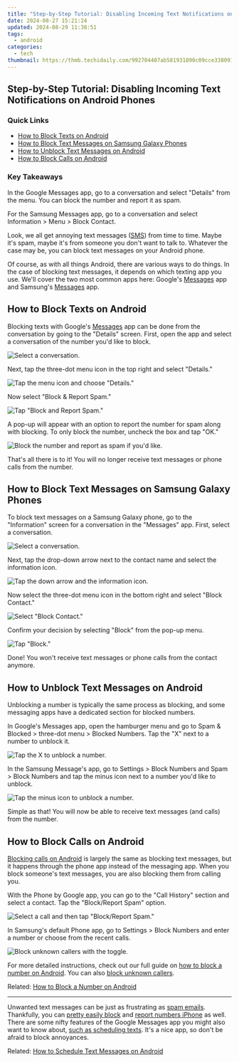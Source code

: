 ```yaml
---
title: "Step-by-Step Tutorial: Disabling Incoming Text Notifications on Android Phones"
date: 2024-08-27 15:21:24
updated: 2024-08-29 11:38:51
tags:
  - android
categories:
  - tech
thumbnail: https://thmb.techidaily.com/992704407ab581931890c09cce338091c04f10f6ec09034fcef1854347c08c6c.jpg
---
```


## Step-by-Step Tutorial: Disabling Incoming Text Notifications on Android Phones

### Quick Links

* [How to Block Texts on Android](https://screen-capture.techidaily.com/updated-visualize-and-save-premium-free-screen-capture-software-on-pcmac-for-2024/)
* [How to Block Text Messages on Samsung Galaxy Phones](https://buynow-tips.techidaily.com/michael-kors-access-gen-5e-mkgo-review/)
* [How to Unblock Text Messages on Android](https://android-transfer.techidaily.com/in-2024-how-to-transfer-contacts-from-oppo-reno-10-5g-to-other-android-devices-devices-drfone-by-drfone-transfer-from-android-transfer-from-android/)
* [How to Block Calls on Android](https://some-techniques.techidaily.com/new-financial-projections-producing-a-music-video/)

### Key Takeaways

 In the Google Messages app, go to a conversation and select "Details" from the menu. You can block the number and report it as spam.

 For the Samsung Messages app, go to a conversation and select Information > Menu > Block Contact.

 Look, we all get annoying text messages ([SMS](https://network-issues.techidaily.com/nvidia-patch-rtx210-win11-driver-update/)) from time to time. Maybe it's spam, maybe it's from someone you don't want to talk to. Whatever the case may be, you can block text messages on your Android phone.

 Of course, as with all things Android, there are various ways to do things. In the case of blocking text messages, it depends on which texting app you use. We'll cover the two most common apps here: Google's [Messages](https://www.anrdoezrs.net/links/3607085/type/dlg/sid/UUhtgUeUpU216431/https://play.google.com/store/apps/details?id=com.google.android.apps.messaging) app and Samsung's [Messages](https://shop-links.co/link/?exclusive=1&publisher_slug=itechdaily19598&url=https%3A%2F%2Fgalaxystore.samsung.com%2Fprepost%2F000005857133%3Famp%3D%26appId%3Dcom.samsung.android.messaging%26session%255Fid%3DW%255F4090429045295c3bd1c7675705b3a3e9) app.

##  How to Block Texts on Android

 Blocking texts with Google's [Messages](https://www.anrdoezrs.net/links/3607085/type/dlg/sid/UUhtgUeUpU216431/https://play.google.com/store/apps/details?id=com.google.android.apps.messaging) app can be done from the conversation by going to the "Details" screen. First, open the app and select a conversation of the number you'd like to block.

![Select a conversation.](https://static1.howtogeekimages.com/wordpress/wp-content/uploads/2017/09/2023-03-15_16-26-13.jpg) 

 Next, tap the three-dot menu icon in the top right and select "Details."

![Tap the menu icon and choose "Details."](https://static1.howtogeekimages.com/wordpress/wp-content/uploads/2017/09/2023-03-15_16-27-00.jpg) 

 Now select "Block & Report Spam."

![Tap "Block and Report Spam."](https://static1.howtogeekimages.com/wordpress/wp-content/uploads/2017/09/2023-03-15_16-28-11.jpg) 

 A pop-up will appear with an option to report the number for spam along with blocking. To only block the number, uncheck the box and tap "OK."

![Block the number and report as spam if you'd like.](https://static1.howtogeekimages.com/wordpress/wp-content/uploads/2017/09/2023-03-15_16-29-49.jpg) 

 That's all there is to it! You will no longer receive text messages or phone calls from the number.

##  How to Block Text Messages on Samsung Galaxy Phones

 To block text messages on a Samsung Galaxy phone, go to the "Information" screen for a conversation in the "Messages" app. First, select a conversation.

![Select a conversation.](https://static1.howtogeekimages.com/wordpress/wp-content/uploads/2017/09/2023-03-16_11-29-20.jpg) 

 Next, tap the drop-down arrow next to the contact name and select the information icon.

![Tap the down arrow and the information icon.](https://static1.howtogeekimages.com/wordpress/wp-content/uploads/2017/09/2023-03-16_11-30-29.jpg) 

 Now select the three-dot menu icon in the bottom right and select "Block Contact."

![Select "Block Contact."](https://static1.howtogeekimages.com/wordpress/wp-content/uploads/2017/09/2023-03-16_11-31-38.jpg) 

 Confirm your decision by selecting "Block" from the pop-up menu.

![Tap "Block."](https://static1.howtogeekimages.com/wordpress/wp-content/uploads/2017/09/2023-03-16_11-32-29.jpg) 

 Done! You won't receive text messages or phone calls from the contact anymore.

##  How to Unblock Text Messages on Android

 Unblocking a number is typically the same process as blocking, and some messaging apps have a dedicated section for blocked numbers.

 In Google's Messages app, open the hamburger menu and go to Spam & Blocked > three-dot menu > Blocked Numbers. Tap the "X" next to a number to unblock it.

![Tap the X to unblock a number.](https://static1.howtogeekimages.com/wordpress/wp-content/uploads/2021/08/2023-03-15_14-24-47.jpg) 

 In the Samsung Message's app, go to Settings > Block Numbers and Spam > Block Numbers and tap the minus icon next to a number you'd like to unblock.

![Tap the minus icon to unblock a number.](https://static1.howtogeekimages.com/wordpress/wp-content/uploads/2021/08/2023-03-15_14-24-31.jpg) 

 Simple as that! You will now be able to receive text messages (and calls) from the number.

##  How to Block Calls on Android

[Blocking calls on Android](https://printer-issues.techidaily.com/steps-to-troubleshoot-unresponsive-hp-print-subsystems/) is largely the same as blocking text messages, but it happens through the phone app instead of the messaging app. When you block someone's text messages, you are also blocking them from calling you.

 With the Phone by Google app, you can go to the "Call History" section and select a contact. Tap the "Block/Report Spam" option.

![Select a call and then tap &quot;Block/Report Spam.&quot;](https://static1.howtogeekimages.com/wordpress/wp-content/uploads/2021/05/2021-05-28_16-45-52.jpg?trim=1,1&amp;bg-color=000&amp;pad=1,1) 

 In Samsung's default Phone app, go to Settings > Block Numbers and enter a number or choose from the recent calls.

![Block unknown callers with the toggle.](https://static1.howtogeekimages.com/wordpress/wp-content/uploads/2021/05/2021-05-28_17-03-42.jpg?trim=1,1&amp;bg-color=000&amp;pad=1,1) 

 For more detailed instructions, check out our full guide on [how to block a number on Android](https://printer-issues.techidaily.com/steps-to-troubleshoot-unresponsive-hp-print-subsystems/). You can also [block unknown callers](https://instagram-video-files.techidaily.com/updated-strategies-for-perfecting-igtv-video-titles-for-2024/).

Related: [How to Block a Number on Android](https://printer-issues.techidaily.com/steps-to-troubleshoot-unresponsive-hp-print-subsystems/) 

---

 Unwanted text messages can be just as frustrating as [spam emails](https://on-screen-recording.techidaily.com/new-in-2024-hitching-a-ride-on-stream-success-obs-plus-zoom/). Thankfully, you can [pretty easily block](https://article-helps.techidaily.com/dramatic-lighting-in-hdr-portrait-photography/) and [report numbers iPhone](https://some-techniques.techidaily.com/updated-free-and-purchased-color-tools-for-the-discerning-canon-user/) as well. There are some nifty features of the Google Messages app you might also want to know about, [such as scheduling texts](https://video-ai-editor.techidaily.com/updated-in-2024-after-effects-vs-premiere-pro-understanding-their-unique-strengths-and-weaknesses/). It's a nice app, so don't be afraid to block annoyances.

Related: [How to Schedule Text Messages on Android](https://video-ai-editor.techidaily.com/updated-in-2024-after-effects-vs-premiere-pro-understanding-their-unique-strengths-and-weaknesses/)

<ins class="adsbygoogle"
     style="display:block"
     data-ad-format="autorelaxed"
     data-ad-client="ca-pub-7571918770474297"
     data-ad-slot="1223367746"></ins>



<ins class="adsbygoogle"
     style="display:block"
     data-ad-client="ca-pub-7571918770474297"
     data-ad-slot="8358498916"
     data-ad-format="auto"
     data-full-width-responsive="true"></ins>
